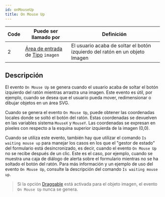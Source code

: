 ```yaml
---
id: onMouseUp
title: On Mouse Up
---
```


| Code | Puede ser llamado por                                                                                      | Definición                                                                  |
| ---- | ---------------------------------------------------------------------------------------------------------- | --------------------------------------------------------------------------- |
| 2    | [Área de entrada](FormObjects/input_overview.md) de [Tipo](FormObjects/properties_Object.md#type) `imagen` | El usuario acaba de soltar el botón izquierdo del ratón en un objeto Imagen |


## Descripción

El evento `On Mouse Up` se genera cuando el usuario acaba de soltar el botón izquierdo del ratón mientras arrastra una imagen. Este evento es útil, por ejemplo, cuando se desea que el usuario pueda mover, redimensionar o dibujar objetos en un área SVG.

Cuando se genera el evento `On Mouse Up`, puede obtener las coordenadas locales donde se soltó el botón del ratón. Estas coordenadas se devuelven en las variables sistema `MouseX` y `MouseY`. Las coordenadas se expresan en píxeles con respecto a la esquina superior izquierda de la imagen (0,0).

Cuando se utiliza este evento, también hay que utilizar el comando `Is waiting mouse up` para manejar los casos en los que el "gestor de estado" del formulario está desincronizado, es decir, cuando el evento `On Mouse Up` no se recibe después de un clic. Este es el caso, por ejemplo, cuando se muestra una caja de diálogo de alerta sobre el formulario mientras no se ha soltado el botón del ratón. Para más información y un ejemplo de uso del evento `On Mouse Up`, consulte la descripción del comando `Is waiting mouse up`.

> Si la opción [Draggable](FormObjects/properties_Action.md#draggable) está activada para el objeto imagen, el evento `On Mouse Up` nunca se genera. 
